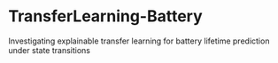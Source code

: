# TransferLearning-Battery
Investigating explainable transfer learning for battery lifetime prediction under state transitions
